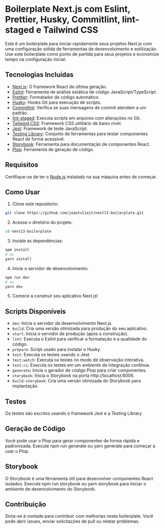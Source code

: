# Boilerplate Next.js com Eslint, Prettier, Husky, Commitlint, lint-staged e Tailwind CSS

Este é um boilerplate para iniciar rapidamente seus projetos Next.js com uma configuração sólida de ferramentas de desenvolvimento e estilização. Use este boilerplate como ponto de partida para seus projetos e economize tempo na configuração inicial.

## Tecnologias Incluídas

- [Next.js](https://nextjs.org/): O framework React de última geração.
- [Eslint](https://eslint.org/): Ferramenta de análise estática de código JavaScript/TypeScript.
- [Prettier](https://prettier.io/): Formatador de código automático.
- [Husky](https://typicode.github.io/husky/): Hooks Git para execução de scripts.
- [Commitlint](https://commitlint.js.org/): Verifica se suas mensagens de commit atendem a um padrão.
- [lint-staged](https://github.com/okonet/lint-staged): Executa scripts em arquivos com alterações no Git.
- [Tailwind CSS](https://tailwindcss.com/): Framework CSS utilitário de baixo nível.
- [Jest](https://jestjs.io/): Framework de teste JavaScript.
- [Testing Library](https://testing-library.com/): Conjunto de ferramentas para testar componentes React de forma acessível.
- [Storybook](https://storybook.js.org/): Ferramenta para documentação de componentes React.
- [Plop](https://plopjs.com/): Ferramenta de geração de código.

## Requisitos

Certifique-se de ter o [Node.js](https://nodejs.org/) instalado na sua máquina antes de começar.

## Como Usar

1. Clone este repositório:

```bash
git clone https://github.com/joaotuliojt/next13-boilerplate.git
```

2. Acesse o diretório do projeto:

```bash
cd next13-boilerplate
```

3. Instale as dependências:

```bash
npm install
# ou
yarn install
```

4. Inicie o servidor de desenvolvimento:

```bash
npm run dev
# ou
yarn dev
```

5. Comece a construir seu aplicativo Next.js!

## Scripts Disponíveis

- `dev`: Inicia o servidor de desenvolvimento Next.js.
- `build`: Cria uma versão otimizada para produção do seu aplicativo.
- `start`: Inicia o servidor de produção (após a construção).
- `lint`: Executa o Eslint para verificar a formatação e a qualidade do código.
- `prepare`: Script usado para instalar o Husky.
- `test`: Executa os testes usando o Jest.
- `test:watch`: Executa os testes no modo de observação interativa.
- `test:ci`: Executa os testes em um ambiente de integração contínua.
- `generate`: Inicia o gerador de código Plop para criar componentes.
- `storybook`: Inicia o Storybook na porta http://localhost:6006.
- `build-storybook`: Cria uma versão otimizada do Storybook para implantação.

## Testes
Os testes são escritos usando o framework Jest e a Testing Library

## Geração de Código
Você pode usar o Plop para gerar componentes de forma rápida e padronizada. Execute npm run generate ou yarn generate para começar a usar o Plop.

## Storybook
O Storybook é uma ferramenta útil para desenvolver componentes React isolados. Execute npm run storybook ou yarn storybook para iniciar o ambiente de desenvolvimento do Storybook.

## Contribuição

Sinta-se à vontade para contribuir com melhorias neste boilerplate. Você pode abrir issues, enviar solicitações de pull ou relatar problemas.
